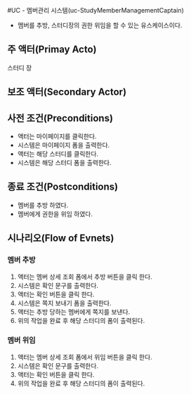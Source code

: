 #UC - 멤버관리 시스템(uc-StudyMemberManagementCaptain)
- 멤버를 추방, 스터디장의 권한 위임을 할 수 있는 유스케이스이다.

## 주 액터(Primay Acto)
스터디 장

## 보조 액터(Secondary Actor)

## 사전 조건(Preconditions)
- 액터는 마이페이지를 클릭한다.
- 시스템은 마이페이지 폼을 출력한다.
- 액터는 해당 스터디를 클릭한다.
- 시스템은 해당 스터디 폼을 출력한다.

## 종료 조건(Postconditions)
- 멤버를 추방 하였다.
- 멤버에게 권한을 위임 하였다.

## 시나리오(Flow of Evnets)

### 멤버 추방
1. 액터는 멤버 상세 조회 폼에서 추방 버튼을 클릭 한다.
2. 시스템은 확인 문구를 출력한다.
3. 액터는 확인 버튼을 클릭 한다.
4. 시스템은 쪽지 보내기 폼을 출력한다.
5. 액터는 추방 당하는 멤버에게 쪽지를 보낸다.
6. 위의 작업을 완료 후 해당 스터디의 폼이 출력된다.

### 멤버 위임
1. 액터는 멤버 상세 조회 폼에서 위임 버튼을 클릭 한다.
2. 시스템은 확인 문구를 출력한다.
3. 액터는 확인 버튼을 클릭 한다.
4. 위의 작업을 완료 후 해당 스터디의 폼이 출력된다.
